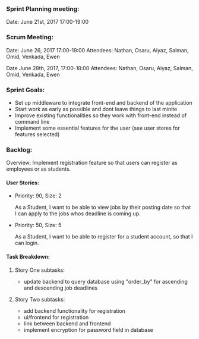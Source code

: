 ### Sprint Planning meeting:

Date: June 21st, 2017 17:00-19:00

### Scrum Meeting:
 
 Date: June 26, 2017 17:00-19:00
 Attendees: Nathan, Osaru, Aiyaz, Salman, Omid, Venkada, Ewen

 Date June 28th, 2017, 17:00-18:00
 Attendees: Nathan, Osaru, Aiyaz, Salman, Omid, Venkada, Ewen
 
 
### Sprint Goals:

- Set up middleware to integrate front-end and backend of the application
- Start work as early as possible and dont leave things to last minite
- Improve existing functionalities so they work with front-end instead of command line
- Implement some essential features for the user (see user stores for features selected)
  

### Backlog:

  Overview: Implement registration feature so that users can register as employees or as students.

#### User Stories:
  - Priority: 90, Size: 2

      As a Student, I want to be able to view jobs by their posting date so that I can apply to the jobs whos deadline is coming up.

  - Priority: 50, Size: 5
  
     As a Student, I want to be able to register for a student account, so that I can login.

  #### Task Breakdown:
  1. Story One subtasks:

     - update backend to query database using "order_by" for ascending and descending job deadlines

  2. Story Two subtasks:

     - add backend functionality for registration
     - ui/frontend for registration
     - link between backend and frontend
     - implement encryption for password field in database
